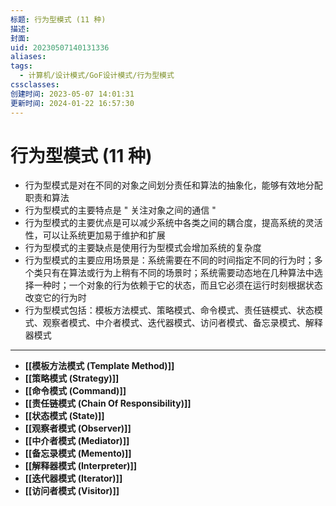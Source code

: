 ```yaml
---
标题: 行为型模式 (11 种)
描述: 
封面: 
uid: 20230507140131336
aliases: 
tags:
  - 计算机/设计模式/GoF设计模式/行为型模式
cssclasses: 
创建时间: 2023-05-07 14:01:31
更新时间: 2024-01-22 16:57:30
---
```


# 行为型模式 (11 种)

- 行为型模式是对在不同的对象之间划分责任和算法的抽象化，能够有效地分配职责和算法
- 行为型模式的主要特点是 " 关注对象之间的通信 "
- 行为型模式的主要优点是可以减少系统中各类之间的耦合度，提高系统的灵活性，可以让系统更加易于维护和扩展
- 行为型模式的主要缺点是使用行为型模式会增加系统的复杂度
- 行为型模式的主要应用场景是：系统需要在不同的时间指定不同的行为时；多个类只有在算法或行为上稍有不同的场景时；系统需要动态地在几种算法中选择一种时；一个对象的行为依赖于它的状态，而且它必须在运行时刻根据状态改变它的行为时
- 行为型模式包括：模板方法模式、策略模式、命令模式、责任链模式、状态模式、观察者模式、中介者模式、迭代器模式、访问者模式、备忘录模式、解释器模式
---
- **[[模板方法模式 (Template Method)]]**
- **[[策略模式 (Strategy)]]**
- **[[命令模式 (Command)]]**
- **[[责任链模式 (Chain Of Responsibility)]]**
- **[[状态模式 (State)]]**
- **[[观察者模式 (Observer)]]**
- **[[中介者模式 (Mediator)]]**
- **[[备忘录模式 (Memento)]]**
- **[[解释器模式 (Interpreter)]]**
- **[[迭代器模式 (Iterator)]]**
- **[[访问者模式 (Visitor)]]**
